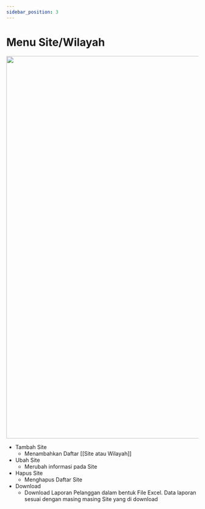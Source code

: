```yaml
---
sidebar_position: 3
---
```


# Menu Site/Wilayah

<img src='https://github.com/GMDP-Developers/Billing-ISP/assets/52855068/9081492a-d130-4e52-a9ee-a7324c9ee37e' width='1000px' /> <br />

* Tambah Site
  - Menambahkan Daftar [[Site atau Wilayah]]
* Ubah Site
  - Merubah informasi pada Site
* Hapus Site
  - Menghapus Daftar Site
* Download
  - Download Laporan Pelanggan dalam bentuk File Excel. Data laporan sesuai dengan masing masing Site yang di download
